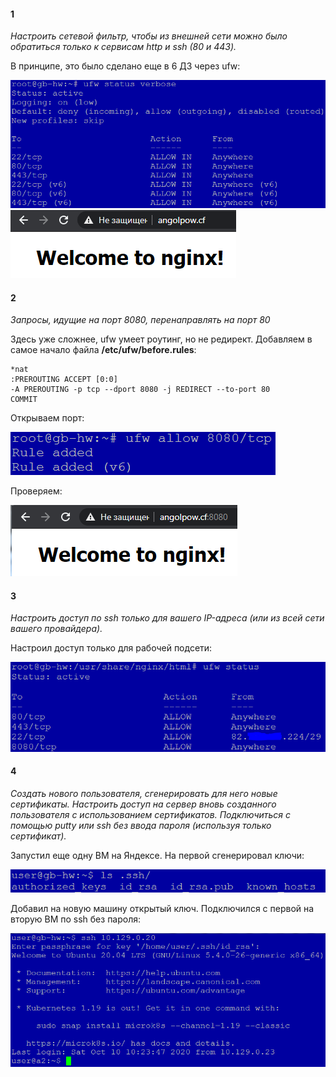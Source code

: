 #### 1
*Настроить сетевой фильтр, чтобы из внешней сети можно было обратиться только к сервисам http и ssh (80 и 443).*

В принципе, это было сделано еще в 6 ДЗ через ufw:

![](8-1.PNG)
![](8-2.PNG)

#### 2
*Запросы, идущие на порт 8080, перенаправлять на порт 80*

Здесь уже сложнее, ufw умеет роутинг, но не редирект. Добавляем в самое начало файла **/etc/ufw/before.rules**:

    *nat
    :PREROUTING ACCEPT [0:0]
    -A PREROUTING -p tcp --dport 8080 -j REDIRECT --to-port 80
    COMMIT

Открываем порт:

![](8-3.PNG)

Проверяем:

![](8-4.PNG)

#### 3
*Настроить доступ по ssh только для вашего IP-адреса (или из всей сети вашего провайдера).*

Настроил доступ только для рабочей подсети:

![](8-5.PNG)

#### 4
*Создать нового пользователя, сгенерировать для него новые сертификаты. Настроить доступ на сервер вновь созданного пользователя с использованием сертификатов. Подключиться с помощью putty или ssh без ввода пароля (используя только сертификат).*

Запустил еще одну ВМ на Яндексе. На первой сгенерировал ключи:

![](8-6.PNG)

Добавил на новую машину открытый ключ. Подключился с первой на вторую ВМ по ssh без пароля:

![](8-7.PNG)
